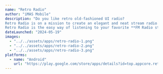 ```yaml
---
name: "Retro Radio"
author: "iMAS Mobile"
description: "Do you like retro old-fashioned UI radio?
Retro Radio is on a mission to create an elegant and neat stream radio. It designed with a retro style and simplifies the listening experience on the mobile devices.
Retro Radio is the easy way of listening to your favorite **FM Radio stations, AM Radio, Internet Radio Online and Free radio stations**"
dateLaunched: "2024-05-19"
images:
  - "../../assets/apps/retro-radio-1.png"
  - "../../assets/apps/retro-radio-2.png"
  - "../../assets/apps/retro-radio-3.png"
platforms:
  - name: "Android"
    url: "https://play.google.com/store/apps/details?id=top.appcore.retro_radio"
---
```


